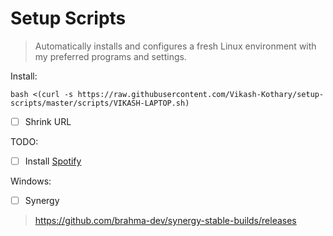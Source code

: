 # Setup Scripts

> Automatically installs and configures a fresh Linux environment with my preferred programs and settings.

Install:
```
bash <(curl -s https://raw.githubusercontent.com/Vikash-Kothary/setup-scripts/master/scripts/VIKASH-LAPTOP.sh)
```
- [ ] Shrink URL

TODO:
- [ ] Install [Spotify](https://www.spotify.com/uk/download/linux/)

Windows:
- [ ] Synergy
> https://github.com/brahma-dev/synergy-stable-builds/releases